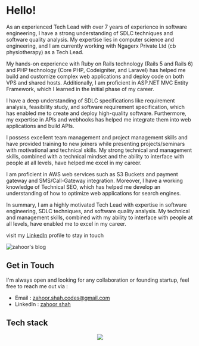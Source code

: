 
# Hello!

As an experienced Tech Lead with over 7 years of experience in software engineering, I have a strong understanding of SDLC techniques and software quality analysis. My expertise lies in computer science and engineering, and I am currently working with Ngagerx Private Ltd (cb physiotherapy) as a Tech Lead.

My hands-on experience with Ruby on Rails technology (Rails 5 and Rails 6) and PHP technology (Core PHP, Codeigniter, and Laravel) has helped me build and customize complex web applications and deploy code on both VPS and shared hosts. Additionally, I am proficient in ASP.NET MVC Entity Framework, which I learned in the initial phase of my career.

I have a deep understanding of SDLC specifications like requirement analysis, feasibility study, and software requirement specification, which has enabled me to create and deploy high-quality software. Furthermore, my expertise in APIs and webhooks has helped me integrate them into web applications and build APIs.

I possess excellent team management and project management skills and have provided training to new joiners while presenting projects/seminars with motivational and technical skills. My strong technical and management skills, combined with a technical mindset and the ability to interface with people at all levels, have helped me excel in my career.

I am proficient in AWS web services such as S3 Buckets and payment gateway and SMS/Call-Gateway integration. Moreover, I have a working knowledge of Technical SEO, which has helped me develop an understanding of how to optimize web applications for search engines.

In summary, I am a highly motivated Tech Lead with expertise in software engineering, SDLC techniques, and software quality analysis. My technical and management skills, combined with my ability to interface with people at all levels, have enabled me to excel in my career.

visit my [LinkedIn](https://www.linkedin.com/in/zahoorcodes/) profile to stay in touch 
<!-- or my [personal site](http://www.pahlevikun.id/). -->

<!-- ![zahoor's github stats](https://github-readme-stats.vercel.app/api?username=zahoorcodes&show_icons=true&line_height=21&count_private=true&show_icons=true&theme=nord)
<span style="display:inline-block; width: 10px;"></span>
![Top Langs](https://github-readme-stats.vercel.app/api/top-langs/?username=zahoorcodes&show_icons=true&layout=compact&theme=nord&count_private=truecount_private=true)

![zahoor's trophy](https://github-profile-trophy.vercel.app/?username=zahoorcodes&theme=nord&column=7&margin-w=10&margin-h=15) -->

![zahoor's blog](https://github-read-medium.vercel.app/latest?username=zahoor-codes&limit=6&theme=vue)

## Get in Touch
I'm always open and looking for any collaboration or founding startup, feel free to reach me out via :
- Email : [zahoor.shah.codes@gmail.com](mailto:[zahoor.shah.codes@gmail.com)
- LinkedIn : [zahoor shah](https://www.linkedin.com/in/zahoorcodes/)
<!-- - Facebook : [Farhan Yuda Pahlevi](https://www.facebook.com/Pahlevikun/)
- Personal Site : [Web app built using Flutter](http://www.pahlevikun.id/) -->

## Tech stack
<!-- [![MasterHead](https://1.bp.blogspot.com/-7A4WynwLsMw/XbBpCXG8fHI/AAAAAAAAMt4/uOa1bpLskYgrwGbllhSu2SDj_Mig8SXJQCLcBGAsYHQ/s1600/2000_600px.gif)](https://www.linkedin.com/in/shahxahur/) -->
<p align="center">
  <a href="https://skillicons.dev">
    <img src="https://skillicons.dev/icons?i=git,rails,php,aws,bootstrap,css,eclipse,github,gitlab,heroku,html,js,jquery,laravel,mysql,postman,ruby,stackoverflow,visualstudio,vscode," />
  </a>
</p>
<!-- 
=============
ZAHOOR WRITES
=============

 <a target="_blank" href="https://github-readme-medium-recent-article.vercel.app/medium/@zahoor-codes/0"><img src="https://github-readme-medium-recent-article.vercel.app/medium/@zahoor-codes/0" alt="Recent Article 0"> 
  
 <a target="_blank" href="https://github-readme-medium-recent-article.vercel.app/medium/@zahoor-codes/1"><img src="https://github-readme-medium-recent-article.vercel.app/medium/@zahoor-codes/1" alt="Recent Article 0"> 
   
   
   [Medium](https://github-read-medium-git-main.ZahoorCodes.vercel.app/latest?username=zahoor-codes)   -->
    
<!--

*   Apr 25, 2023
    
    ### [The future of artificial intelligence in healthcare.](https://zahoorcodes.github.io/Tutorials/2023/04/25/The-future-of-artificial-intelligence-in-healthcare.html)
    
*   Apr 21, 2023
    
    ### [Steps You Can Take To Get Started On The Development Of Any Web Application.](https://zahoorcodes.github.io/Tutorials/2023/04/21/steps-you-can-take-to-get-started-on-the-development-of-any-web-application/html)
    
*   Apr 20, 2023
    
    ### [Benefits Of Delaying Ajax Calls](https://zahoorcodes.github.io/Tutorials/2023/04/20/benefits-of-delaying-ajax-calls.html)
    

 -->
 

